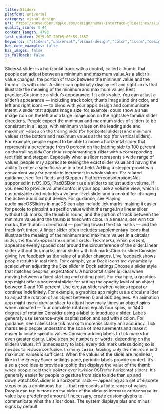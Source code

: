 ```yaml
---
title: Sliders
platform: universal
category: visual-design
url: https://developer.apple.com/design/human-interface-guidelines/sliders
quality_score: 0.44
content_length: 4793
last_updated: 2025-07-20T03:09:59.136Z
keywords: ["sliders","universal","visual-design","color","icons","design","feedback","animation","buttons","system"]
has_code_examples: false
has_images: false
is_fallback: false
---
```


SlidersA slider is a horizontal track with a control, called a thumb, that people can adjust between a minimum and maximum value.As a slider’s value changes, the portion of track between the minimum value and the thumb fills with color. A slider can optionally display left and right icons that illustrate the meaning of the minimum and maximum values.Best practicesCustomize a slider’s appearance if it adds value. You can adjust a slider’s appearance — including track color, thumb image and tint color, and left and right icons — to blend with your app’s design and communicate intent. A slider that adjusts image size, for example, could show a small image icon on the left and a large image icon on the right.Use familiar slider directions. People expect the minimum and maximum sides of sliders to be consistent in all apps, with minimum values on the leading side and maximum values on the trailing side (for horizontal sliders) and minimum values at the bottom and maximum values at the top (for vertical sliders). For example, people expect to be able to move a horizontal slider that represents a percentage from 0 percent on the leading side to 100 percent on the trailing side.Consider supplementing a slider with a corresponding text field and stepper. Especially when a slider represents a wide range of values, people may appreciate seeing the exact slider value and having the ability to enter a specific value in a text field. Adding a stepper provides a convenient way for people to increment in whole values. For related guidance, see Text fields and Steppers.Platform considerationsNot supported in tvOS.iOS, iPadOSDon’t use a slider to adjust audio volume. If you need to provide volume control in your app, use a volume view, which is customizable and includes a volume-level slider and a control for changing the active audio output device. For guidance, see Playing audio.macOSSliders in macOS can also include tick marks, making it easier for people to pinpoint a specific value within the range.In a linear slider without tick marks, the thumb is round, and the portion of track between the minimum value and the thumb is filled with color. In a linear slider with tick marks, the thumb is directional — pointing toward the tick marks — and the track isn’t tinted. A linear slider often includes supplementary icons that illustrate the meaning of the minimum and maximum values.In a circular slider, the thumb appears as a small circle. Tick marks, when present, appear as evenly spaced dots around the circumference of the slider.Linear slider without tick marksLinear slider with tick marksCircular sliderConsider giving live feedback as the value of a slider changes. Live feedback shows people results in real time. For example, your Dock icons are dynamically scaled when adjusting the Size slider in Dock settings.Choose a slider style that matches peoples’ expectations. A horizontal slider is ideal when moving between a fixed starting and ending point. For example, a graphics app might offer a horizontal slider for setting the opacity level of an object between 0 and 100 percent. Use circular sliders when values repeat or continue indefinitely. For example, a graphics app might use a circular slider to adjust the rotation of an object between 0 and 360 degrees. An animation app might use a circular slider to adjust how many times an object spins when animated — four complete rotations equals four spins, or 1440 degrees of rotation.Consider using a label to introduce a slider. Labels generally use sentence-style capitalization and end with a colon. For guidance, see Labels.Use tick marks to increase clarity and accuracy. Tick marks help people understand the scale of measurements and make it easier to locate specific values.Consider adding labels to tick marks for even greater clarity. Labels can be numbers or words, depending on the slider’s values. It’s unnecessary to label every tick mark unless doing so is needed to reduce confusion. In many cases, labeling only the minimum and maximum values is sufficient. When the values of the slider are nonlinear, like in the Energy Saver settings pane, periodic labels provide context. It’s also a good idea to provide a tooltip that displays the value of the thumb when people hold their pointer over it.visionOSPrefer horizontal sliders. It’s generally easier for people to gesture from side to side than up and down.watchOSA slider is a horizontal track — appearing as a set of discrete steps or as a continuous bar — that represents a finite range of values. People can tap buttons on the sides of the slider to increase or decrease its value by a predefined amount.If necessary, create custom glyphs to communicate what the slider does. The system displays plus and minus signs by default.